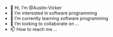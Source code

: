 - 👋 Hi, I’m @Austin-Vicker
- 👀 I’m interested in software programming
- 🌱 I’m currently learning software programming
- 💞️ I’m looking to collaborate on ...
- 📫 How to reach me ...

<!---
Austin-Vicker/Austin-Vicker is a ✨ special ✨ repository because its `README.md` (this file) appears on your GitHub profile.
You can click the Preview link to take a look at your changes.
--->
